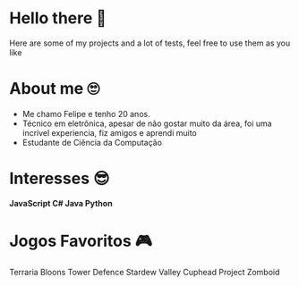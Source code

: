# Hello there 👋
Here are some of my projects and a lot of tests, feel free to use them as you like

# About me 🙄
- Me chamo Felipe e tenho 20 anos.
- Técnico em eletrônica, apesar de não gostar muito da área, foi uma incrível experiencia, fiz amigos e aprendi muito
- Estudante de Ciência da Computação

# Interesses 😎
**JavaScript 
C#
Java
Python**

# Jogos Favoritos 🎮
Terraria 
Bloons Tower Defence
Stardew Valley
Cuphead
Project Zomboid


<!--
**ofelipescherer/ofelipescherer** is a ✨ _special_ ✨ repository because its `README.md` (this file) appears on your GitHub profile.

Here are some ideas to get you started:

- 🔭 I’m currently working on ...
- 🌱 I’m currently learning ...
- 👯 I’m looking to collaborate on ...
- 🤔 I’m looking for help with ...
- 💬 Ask me about ...
- 📫 How to reach me: ...
- 😄 Pronouns: ...
- ⚡ Fun fact: ...
-->
